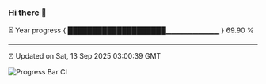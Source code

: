 ### Hi there 👋

⏳ Year progress { ████████████████████▁▁▁▁▁▁▁▁▁▁ } 69.90 %

---

⏰ Updated on Sat, 13 Sep 2025 03:00:39 GMT

![Progress Bar CI](https://github.com/IshwaranRudhara/GIT-ACTION/workflows/Progress%20Bar%20CI/badge.svg)

